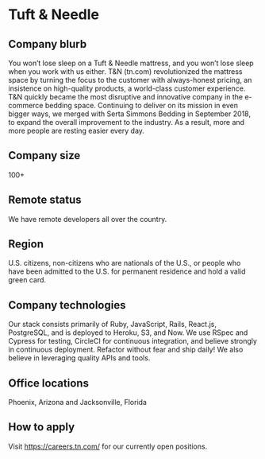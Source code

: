 # Tuft & Needle

## Company blurb

You won’t lose sleep on a Tuft & Needle mattress, and you won’t lose sleep when you work with us either.
T&N (tn.com) revolutionized the mattress space by turning the focus to the customer with always-honest pricing, an insistence on high-quality products, a world-class customer experience.
T&N quickly became the most disruptive and innovative company in the e-commerce bedding space.
Continuing to deliver on its mission in even bigger ways, we merged with Serta Simmons Bedding in September 2018, to expand the overall improvement to the industry.
As a result, more and more people are resting easier every day.

## Company size

100+

## Remote status

We have remote developers all over the country.

## Region

U.S. citizens, non-citizens who are nationals of the U.S., or people who have been admitted to the U.S. for permanent residence and hold a valid green card.

## Company technologies

Our stack consists primarily of Ruby, JavaScript, Rails, React.js, PostgreSQL, and is deployed to Heroku, S3, and Now.
We use RSpec and Cypress for testing, CircleCI for continuous integration, and believe strongly in continuous deployment.
Refactor without fear and ship daily! We also believe in leveraging quality APIs and tools.

## Office locations

Phoenix, Arizona and Jacksonville, Florida

## How to apply

Visit https://careers.tn.com/ for our currently open positions.
